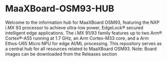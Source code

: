 # MaaXBoard-OSM93-HUB

Welcome to the information hub for MaaXBoard OSM93, featuring the NXP i.MX 93 processor to achieve ultra-low power, EdgeLock® secured intelligent edge applications. The i.MX 91/93 family features up to two Arm® Cortex®-A55 running at 1.7 GHz, an Arm Cortex-M33 core, and a Arm Ethos-U65 Micro NPU for edge AI/ML processing. This repository serves as a central hub for all resources related to MaaXBoard OSM93.
Note: Board images can be downloaded from the Releases section
